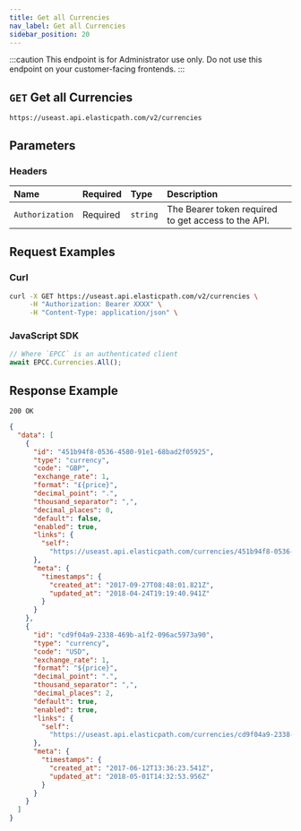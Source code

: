 ```yaml
---
title: Get all Currencies
nav_label: Get all Currencies
sidebar_position: 20
---
```


:::caution
This endpoint is for Administrator use only. Do not use this endpoint on your customer-facing frontends.
:::

## `GET` Get all Currencies

```http
https://useast.api.elasticpath.com/v2/currencies
```

## Parameters

### Headers

| Name | Required | Type | Description |
| :--- | :--- | :--- | :--- |
| `Authorization` | Required | `string` | The Bearer token required to get access to the API. |

## Request Examples

### Curl

```bash
curl -X GET https://useast.api.elasticpath.com/v2/currencies \
     -H "Authorization: Bearer XXXX" \
     -H "Content-Type: application/json" \
```

### JavaScript SDK

```javascript
// Where `EPCC` is an authenticated client
await EPCC.Currencies.All();
```

## Response Example

`200 OK`


```json
{
  "data": [
    {
      "id": "451b94f8-0536-4580-91e1-68bad2f05925",
      "type": "currency",
      "code": "GBP",
      "exchange_rate": 1,
      "format": "£{price}",
      "decimal_point": ".",
      "thousand_separator": ",",
      "decimal_places": 0,
      "default": false,
      "enabled": true,
      "links": {
        "self":
          "https://useast.api.elasticpath.com/currencies/451b94f8-0536-4580-91e1-68bad2f05925"
      },
      "meta": {
        "timestamps": {
          "created_at": "2017-09-27T08:48:01.821Z",
          "updated_at": "2018-04-24T19:19:40.941Z"
        }
      }
    },
    {
      "id": "cd9f04a9-2338-469b-a1f2-096ac5973a90",
      "type": "currency",
      "code": "USD",
      "exchange_rate": 1,
      "format": "${price}",
      "decimal_point": ".",
      "thousand_separator": ",",
      "decimal_places": 2,
      "default": true,
      "enabled": true,
      "links": {
        "self":
          "https://useast.api.elasticpath.com/currencies/cd9f04a9-2338-469b-a1f2-096ac5973a90"
      },
      "meta": {
        "timestamps": {
          "created_at": "2017-06-12T13:36:23.541Z",
          "updated_at": "2018-05-01T14:32:53.956Z"
        }
      }
    }
  ]
}
```
